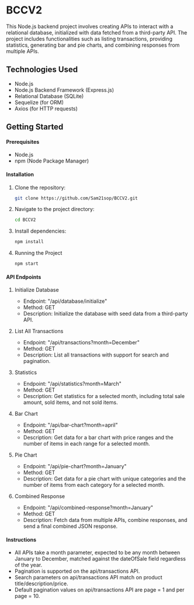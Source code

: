 # BCCV2
This Node.js backend project involves creating APIs to interact with a relational database, initialized with data fetched from a third-party API. The project includes functionalities such as listing transactions, providing statistics, generating bar and pie charts, and combining responses from multiple APIs.

## Technologies Used
- Node.js
- Node.js Backend Framework (Express.js)
- Relational Database (SQLite)
- Sequelize (for ORM)
- Axios (for HTTP requests)


## Getting Started

#### Prerequisites
- Node.js
- npm (Node Package Manager)


#### Installation
1. Clone the repository:
    ```bash
    git clone https://github.com/Sam21sop/BCCV2.git

2. Navigate to the project directory:
    ```bash
    cd BCCV2

3. Install dependencies:
    ```bash
    npm install

4. Running the Project
    ```bash
    npm start


#### API Endpoints
1. Initialize Database
    - Endpoint: "/api/database/initialize"
    - Method: GET
    - Description: Initialize the database with seed data from a third-party API.

2. List All Transactions
    - Endpoint: "/api/transactions?month=December"
    - Method: GET
    - Description: List all transactions with support for search and pagination.

3. Statistics
    - Endpoint: "/api/statistics?month=March"
    - Method: GET
    - Description: Get statistics for a selected month, including total sale amount, sold items, and not sold items.

4. Bar Chart
    - Endpoint: "/api/bar-chart?month=april"
    - Method: GET
    - Description: Get data for a bar chart with price ranges and the number of items in each range for a selected month.

5. Pie Chart
    - Endpoint: "/api/pie-chart?month=January"
    - Method: GET
    - Description: Get data for a pie chart with unique categories and the number of items from each category for a selected month.

6. Combined Response
    - Endpoint: "/api/combined-response?month=January"
    - Method: GET
    - Description: Fetch data from multiple APIs, combine responses, and send a final combined JSON response.


#### Instructions
- All APIs take a month parameter, expected to be any month between January to December, matched against the dateOfSale field regardless of the year.
- Pagination is supported on the api/transactions API.
- Search parameters on api/transactions API match on product title/description/price.
- Default pagination values on api/transactions API are page = 1 and per page = 10.